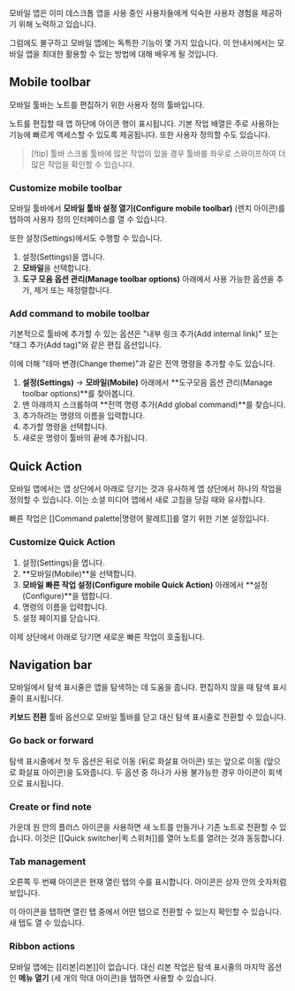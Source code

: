 모바일 앱은 이미 데스크톱 앱을 사용 중인 사용자들에게 익숙한 사용자 경험을 제공하기 위해 노력하고 있습니다.

그럼에도 불구하고 모바일 앱에는 독특한 기능이 몇 가지 있습니다. 이 안내서에서는 모바일 앱을 최대한 활용할 수 있는 방법에 대해 배우게 될 것입니다.

## Mobile toolbar

모바일 툴바는 노트를 편집하기 위한 사용자 정의 툴바입니다.

노트를 편집할 때 앱 하단에 아이콘 행이 표시됩니다. 기본 작업 배열은 주로 사용하는 기능에 빠르게 액세스할 수 있도록 제공됩니다. 또한 사용자 정의할 수도 있습니다.


> [!tip] 툴바 스크롤
> 툴바에 많은 작업이 있을 경우 툴바를 좌우로 스와이프하여 더 많은 작업을 확인할 수 있습니다.

### Customize mobile toolbar

모바일 툴바에서 **모바일 툴바 설정 열기(Configure mobile toolbar)** (렌치 아이콘)를 탭하여 사용자 정의 인터페이스를 열 수 있습니다.

또한 설정(Settings)에서도 수행할 수 있습니다.

1. 설정(Settings)을 엽니다.
2. **모바일**을 선택합니다.
3. **도구 모음 옵션 관리(Manage toolbar options)** 아래에서 사용 가능한 옵션을 추가, 제거 또는 재정렬합니다.

### Add command to mobile toolbar

기본적으로 툴바에 추가할 수 있는 옵션은 "내부 링크 추가(Add internal link)" 또는 "태그 추가(Add tag)"와 같은 편집 옵션입니다.

이에 더해 "테마 변경(Change theme)"과 같은 전역 명령을 추가할 수도 있습니다.

1. **설정(Settings)** → **모바일(Mobile)** 아래에서 **도구모음 옵션 관리(Manage toolbar options)**를 찾아봅니다.
2. 맨 아래까지 스크롤하여 **전역 명령 추가(Add global command)**를 찾습니다.
3. 추가하려는 명령의 이름을 입력합니다.
4. 추가할 명령을 선택합니다.
5. 새로운 명령이 툴바의 끝에 추가됩니다.

## Quick Action

모바일 앱에서는 앱 상단에서 아래로 당기는 것과 유사하게 앱 상단에서 하나의 작업을 정의할 수 있습니다. 이는 소셜 미디어 앱에서 새로 고침을 당길 때와 유사합니다.

빠른 작업은 [[Command palette|명령어 팔레트]]를 열기 위한 기본 설정입니다.

### Customize Quick Action

1. 설정(Settings)을 엽니다.
2. **모바일(Mobile)**을 선택합니다.
3. **모바일 빠른 작업 설정(Configure mobile Quick Action)** 아래에서 **설정(Configure)**을 탭합니다.
4. 명령의 이름을 입력합니다.
5. 설정 페이지를 닫습니다.

이제 상단에서 아래로 당기면 새로운 빠른 작업이 호출됩니다.

## Navigation bar

모바일에서 탐색 표시줄은 앱을 탐색하는 데 도움을 줍니다. 편집하지 않을 때 탐색 표시줄이 표시됩니다.

**키보드 전환** 툴바 옵션으로 모바일 툴바를 닫고 대신 탐색 표시줄로 전환할 수 있습니다.

### Go back or forward

탐색 표시줄에서 첫 두 옵션은 뒤로 이동 (뒤로 화살표 아이콘) 또는 앞으로 이동 (앞으로 화살표 아이콘)을 도와줍니다. 두 옵션 중 하나가 사용 불가능한 경우 아이콘이 회색으로 표시됩니다.

### Create or find note

가운데 원 안의 플러스 아이콘을 사용하면 새 노트를 만들거나 기존 노트로 전환할 수 있습니다. 이것은 [[Quick switcher|퀵 스위처]]를 열어 노트를 열려는 것과 동등합니다.

### Tab management

오른쪽 두 번째 아이콘은 현재 열린 탭의 수를 표시합니다. 아이콘은 상자 안의 숫자처럼 보입니다.

이 아이콘을 탭하면 열린 탭 중에서 어떤 탭으로 전환할 수 있는지 확인할 수 있습니다. 새 탭도 열 수 있습니다.

### Ribbon actions
모바일 앱에는 [[리본|리본]]이 없습니다. 대신 리본 작업은 탐색 표시줄의 마지막 옵션인 **메뉴 열기** (세 개의 막대 아이콘)을 탭하면 사용할 수 있습니다.

